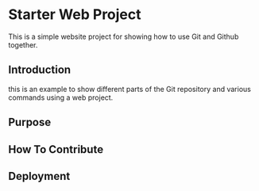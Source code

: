# Starter Web Project

This is a simple website project for showing how to use Git and Github together.

## Introduction

this is an example to show different parts of the Git repository and various commands using a web project.
## Purpose

## How To Contribute

## Deployment
